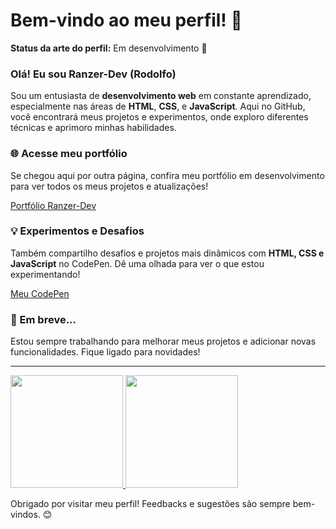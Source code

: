 # Bem-vindo ao meu perfil! 👋

**Status da arte do perfil:** Em desenvolvimento 🎨

### Olá! Eu sou Ranzer-Dev (Rodolfo)

Sou um entusiasta de **desenvolvimento web** em constante aprendizado, especialmente nas áreas de **HTML**, **CSS**, e **JavaScript**. Aqui no GitHub, você encontrará meus projetos e experimentos, onde exploro diferentes técnicas e aprimoro minhas habilidades.

### 🌐 Acesse meu portfólio
Se chegou aqui por outra página, confira meu portfólio em desenvolvimento para ver todos os meus projetos e atualizações!

[Portfólio Ranzer-Dev](https://Ranzer-Dev.github.io)

### 💡 Experimentos e Desafios
Também compartilho desafios e projetos mais dinâmicos com **HTML, CSS e JavaScript** no CodePen. Dê uma olhada para ver o que estou experimentando!

[Meu CodePen](https://codepen.io/Ranzer-Dev)

### 📅 Em breve...
Estou sempre trabalhando para melhorar meus projetos e adicionar novas funcionalidades. Fique ligado para novidades!

---

<div>
  <a href="https://github.com/Ranzer-Dev">
    <img loading="lazy" height="180em" src="https://github-readme-stats.vercel.app/api/top-langs/?username=Ranzer-Dev&layout=compact&langs_count=7&theme=dracula"/>
    <img loading="lazy" height="180em" src="https://github-readme-stats.vercel.app/api?username=Ranzer-Dev&show_icons=true&theme=dracula&include_all_commits=true&count_private=true"/>
  </a>
</div>

Obrigado por visitar meu perfil! Feedbacks e sugestões são sempre bem-vindos. 😊

